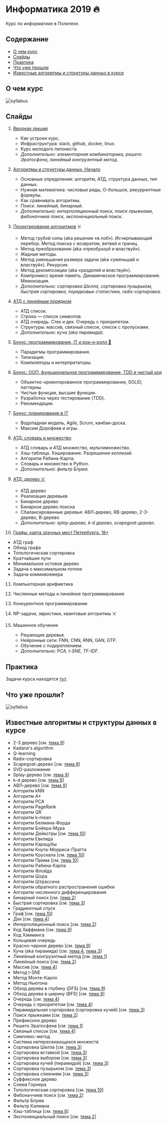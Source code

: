 # Информатика 2019 🔥

Курс по информатике в Политехе.

## Содержание

- [О чем курс](#о-чем-курс)
- [Слайды](#слайды)
- [Практика](#практика)
- [Что уже прошли](#что-уже-прошли)
- [Известные алгоритмы и структуры данных в курсе](#известные-алгоритмы-и-структуры-данных-в-курсе)

## О чем курс

![syllabus](syllabus/about.png)

## Слайды

1. [Вводная лекция](https://korikov.cc/?d=2019-informatika-01-vvodnaya-lekciya)

   - Как устроен курс.
   - Инфраструктура: slack, github, docker, linux.
   - Курс молодого питониста.
   - *Дополнительно: элементарная комбинаторика, решето Эратосфена, линейный конгруэнтный метод.*

2. [Алгоритмы и структуры данных. Начало](https://korikov.cc/?d=2019-informatika-02-algoritmy-i-struktury-dannyh-nachalo)

   - Основные определения: алгоритм, АТД, структура данных, тип данных. 
   - Нужная математика: числовые ряды, О-большое, рекуррентные формулы.
   - Как сравнивать алгоритмы. 
   - Поиск: линейный, бинарный.
   - *Дополнительно: интерполяционный поиск, поиск прыжками, фибоначчиев поиск, экспоненциальный поиск.*

3. [Проектирование алгоритмов](https://korikov.cc/?d=2019-informatika-03-proektirovanie-algoritmov) ☠️

   - Метод грубой силы (aka решение «в лоб»).  Исчерпывающий перебор. Метод поиска с возвратом, ветвей и границ.
   - Метод преобразования (aka «преобразуй и властвуй»).
   - Жадные методы.
   - Метод уменьшения размера задачи (aka «уменьшай и властвуй»). Рекурсия.
   - Метод декомпозиции (aka «разделяй и властвуй»).
   - Компромисс время-память. Динамическое программирование. Мемоизация.
   - *Дополнительно: сортировка Шелла, сортировка пузырьком, быстрая сортировка, порядковые статистики, radix-сортировка.*

4. [АТД с линейным порядком](https://korikov.cc/?d=2019-informatika-04-atd-s-lineinym-poryadkom)

   - АТД список.
   - Строка — список символов.
   - АТД очередь. Стек и дек. Очередь с приоритетом.
   - Структуры: массив, связный список, список с пропусками.
   - *Дополнительно: куча (aka пирамида).*

5. [Бонус: программирование, IT и рок-н-ролл 🎸](https://korikov.cc/?d=2019-informatika-05-bonus-programmirovanie-it-i-roknroll)

   - Парадигмы программирования.
   - Типизация.
   - Компиляторы и интерпретаторы.

6. [Бонус: ООП, функциональное программирование, TDD и чистый код](https://korikov.cc/?d=2019-informatika-06-bonus-oop-funkcionalnoe-programmirovanie-tdd-i-chistyi-kod)

   - Объектно-ориентированное программирование, SOLID, паттерны.
   - Чистые функции, высшие функции.
   - Разработка через тестирование (TDD).
   - Рекомендации.

7. [Бонус: планирование в IT](https://korikov.cc/?d=2019-informatika-07-bonus-planirovanie-v-it)

   - Водопадная модель, Agile, Scrum, канбан-доска.
   - Максим Дорофеев и игры.

8. [АТД: словарь и множество](https://korikov.cc/?d=2019-informatika-08-atd-slovar-i-mnojestvo)

   - АТД словарь и АТД множество, мультимножество.
   - Хэш-таблица. Хэширование. Разрешение коллизий.
   - Алгоритм Рабина-Карпа.
   - Словарь и множество в Python.
   - *Дополнительно: фильтр Блума.*

9. [АТД: дерево ☠️](https://korikov.cc/?d=2019-informatika-09-atd-derevo)

   - АТД дерево
   - Реализация деревьев
   - Бинарное дерево
   - Бинарное дерево поиска
   - Сбалансированные деревья: АВЛ-дерево, RB-дерево, 2-3-дерево, B-дерево
   - *Дополнительно: splay-дерево, k-d дерево, scapegoat-дерево*.

10. [Графы: карта злачных мест Петербурга. 18+](https://korikov.cc/?d=2019-informatika-10-grafy-karta-zlachnyh-mest-peterburga-18)

   - АТД граф
   - Обход графа
   - Топологическая сортировка
   - Кратчайшие пути
   - Минимальное остовое дерево
   - Задача о максимальном потоке
   - Задача коммивояжера

11. Компьютерная арифметика

12. Численные методы и линейное программирование

13. Конкурентное программирование

14. NP-задачи, эвристики, квантовые алгоритмы ☠️

15. Машинное обучение

    - Решающие деревья.
    - Нейронные сети: FNN, CNN, RNN, GAN, GTP.
    - Обучение с подкреплением.
    - *Дополнительно: PCA, t-SNE, TF-IDF*.

## Практика

Задачи курса находятся [тут](tasks.md).

## Что уже прошли?

![syllabus](syllabus/syllabus.png)

## Известные алгоритмы и структуры данных в курсе

- 2-3 дерево [см. [тема 9](https://korikov.cc/?d=2019-informatika-09-atd-derevo)]
- Kadane's algorithm
- Q-learning
- Radix-сортировка
- Scapegoat-дерево [см. [тема 9](https://korikov.cc/?d=2019-informatika-09-atd-derevo)]
- SVD-разложение
- Splay-дерево [см. [тема 9](https://korikov.cc/?d=2019-informatika-09-atd-derevo)]
- k-d дерево [см. [тема 9](https://korikov.cc/?d=2019-informatika-09-atd-derevo)]
- АВЛ-дерево [см. [тема 9](https://korikov.cc/?d=2019-informatika-09-atd-derevo)]
- Алгоритм kNN
- Алгоритм A*
- Алгоритм PCA
- Алгоритм PageRank
- Алгоритм QR
- Алгоритм k-mean
- Алгоритм Белмана-Форда
- Алгоритм Бойера-Мура
- Алгоритм Дейкстры [см. [тема 10](https://korikov.cc/?d=2019-informatika-10-grafy-karta-zlachnyh-mest-peterburga-18)]
- Алгоритм Евклида
- Алгоритм Карацубы
- Алгоритм Кнута-Морриса-Пратта
- Алгоритм Крускала [см. [тема 10](https://korikov.cc/?d=2019-informatika-10-grafy-karta-zlachnyh-mest-peterburga-18)]
- Алгоритм Прима [см. [тема 10](https://korikov.cc/?d=2019-informatika-10-grafy-karta-zlachnyh-mest-peterburga-18)]
- Алгоритм Рабина-Карпа
- Алгоритм Флойда
- Алгоритм Шора
- Алгоритм Штрассена
- Алгоритм обратного распространения ошибки
- Алгоритм численного дифференцирования
- Бинарный поиск [см. [тема 2](https://korikov.cc/?d=2019-informatika-02-algoritmy-i-struktury-dannyh-nachalo)]
- Быстрая сортировка [см. [тема 3](https://korikov.cc/?d=2019-informatika-03-proektirovanie-algoritmov)]
- Градиентный спуск
- Граф [см. [тема 10](https://korikov.cc/?d=2019-informatika-10-grafy-karta-zlachnyh-mest-peterburga-18)]
- Дек [см. [тема 4](https://korikov.cc/?d=2019-informatika-04-atd-s-lineinym-poryadkom)]
- Интерполяционный поиск [см. [тема 2](https://korikov.cc/?d=2019-informatika-02-algoritmy-i-struktury-dannyh-nachalo)]
- Код Хаффмана [см. [тема 9](https://korikov.cc/?d=2019-informatika-09-atd-derevo)]
- Код Хэмминга
- Кольцевая очередь
- Красно-черное дерево [см. [тема 9](https://korikov.cc/?d=2019-informatika-09-atd-derevo)]
- Куча (aka пирамида) [см. [тема 4](https://korikov.cc/?d=2019-informatika-04-atd-s-lineinym-poryadkom), [тема 3](https://korikov.cc/?d=2019-informatika-03-proektirovanie-algoritmov)]
- Линейный конгруэнтный метод [см. [тема 1](https://korikov.cc/?d=2019-informatika-01-vvodnaya-lekciya)]
- Линейный поиск [см. [тема 2](https://korikov.cc/?d=2019-informatika-02-algoritmy-i-struktury-dannyh-nachalo)]
- Массив [см. [тема 4](https://korikov.cc/?d=2019-informatika-04-atd-s-lineinym-poryadkom)]
- Метод t-SNE
- Метод Монте-Карло
- Метод Ньютона
- Обход дерева в глубину (DFS) [см. [тема 9](https://korikov.cc/?d=2019-informatika-09-atd-derevo)]
- Обход дерева в ширину (BFS) [см. [тема 9](https://korikov.cc/?d=2019-informatika-09-atd-derevo)]
- Очередь [см. [тема 4](https://korikov.cc/?d=2019-informatika-04-atd-s-lineinym-poryadkom)]
- Очередь с приоритетом [см. [тема 4](https://korikov.cc/?d=2019-informatika-04-atd-s-lineinym-poryadkom)]
- Пирамидальная сортировка (сортировка кучей) [см. [тема 3](https://korikov.cc/?d=2019-informatika-03-proektirovanie-algoritmov)]
- Поиск прыжками [см. [тема 2](https://korikov.cc/?d=2019-informatika-02-algoritmy-i-struktury-dannyh-nachalo)]
- Префиксное дерево 
- Решето Эратосфена [см. [тема 1](https://korikov.cc/?d=2019-informatika-01-vvodnaya-lekciya)]
- Связный список [см. [тема 4](https://korikov.cc/?d=2019-informatika-04-atd-s-lineinym-poryadkom)]
- Симплекс-метод
- Система непересекающихся множеств
- Сортировка Шелла [см. [тема 3](https://korikov.cc/?d=2019-informatika-03-proektirovanie-algoritmov)]
- Сортировка вставкой [см. [тема 3](https://korikov.cc/?d=2019-informatika-03-proektirovanie-algoritmov)]
- Сортировка выбором [см. [тема 3](https://korikov.cc/?d=2019-informatika-03-proektirovanie-algoritmov)]
- Сортировка кучей (пирамидой) [см. [тема 3](https://korikov.cc/?d=2019-informatika-03-proektirovanie-algoritmov)]
- Сортировка пузырьком [см. [тема 3](https://korikov.cc/?d=2019-informatika-03-proektirovanie-algoritmov)]
- Сортировка слиянием [см. [тема 3](https://korikov.cc/?d=2019-informatika-03-proektirovanie-algoritmov)]
- Суффиксное дерево
- Схема Горнера
- Топологическая сортировка [см. [тема 10](https://korikov.cc/?d=2019-informatika-10-grafy-karta-zlachnyh-mest-peterburga-18)]
- Фибоначчиев поиск [см. [тема 2](https://korikov.cc/?d=2019-informatika-02-algoritmy-i-struktury-dannyh-nachalo)]
- Фильтр Блума
- Фильтр Калмана
- Хэш-таблица [см. [тема 8](https://korikov.cc/?d=2019-informatika-08-atd-slovar-i-mnojestvo)]
- Экспоненциальный поиск [см. [тема 2](https://korikov.cc/?d=2019-informatika-02-algoritmy-i-struktury-dannyh-nachalo)]
